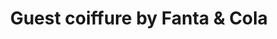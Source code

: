 ---
title: "Guest coiffure by Fanta & Cola"
url: /tourcoing/guest-coiffure-by-fanta-et-cola/
shop: coiffeur
---